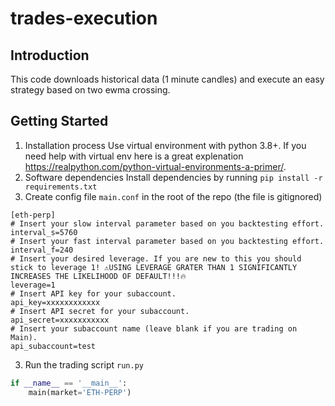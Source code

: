 # trades-execution
## Introduction 
This code downloads historical data (1 minute candles) and execute an easy strategy based on two ewma crossing.

## Getting Started
1.	Installation process
Use virtual environment with python 3.8+.
If you need help with virtual env here is a great explenation https://realpython.com/python-virtual-environments-a-primer/.
2.	Software dependencies
Install dependencies by running `pip install -r requirements.txt`
4. Create config file `main.conf` in the root of the repo (the file is gitignored)
```
[eth-perp]
# Insert your slow interval parameter based on you backtesting effort.
interval_s=5760
# Insert your fast interval parameter based on you backtesting effort.
interval_f=240
# Insert your desired leverage. If you are new to this you should stick to leverage 1! ⚠️USING LEVERAGE GRATER THAN 1 SIGNIFICANTLY INCREASES THE LIKELIHOOD OF DEFAULT!!!🔥
leverage=1
# Insert API key for your subaccount.
api_key=xxxxxxxxxxxx
# Insert API secret for your subaccount.
api_secret=xxxxxxxxxxx
# Insert your subaccount name (leave blank if you are trading on Main).
api_subaccount=test
```
3.	Run the trading script `run.py`
``` python
if __name__ == '__main__':
    main(market='ETH-PERP')

```
